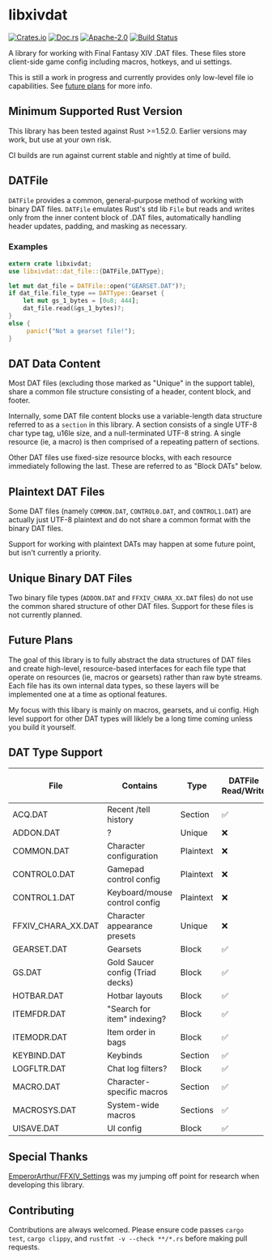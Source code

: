 # libxivdat

[![Crates.io](https://img.shields.io/crates/v/libxivdat.svg)](https://crates.io/crates/libxivdat/)
[![Doc.rs](https://docs.rs/libxivdat/badge.svg)](https://docs.rs/crate/libxivdat/)
[![Apache-2.0](https://img.shields.io/github/license/carriejv/libxivdat)](https://github.com/carriejv/libxivdat/blob/master/LICENSE/)
[![Build Status](https://github.com/carriejv/libxivdat/workflows/CIBuild/badge.svg?branch=master)](https://github.com/carriejv/libxivdat/actions?query=workflow%3ACIBuild)

A library for working with Final Fantasy XIV .DAT files. These files store client-side game config including macros, hotkeys, and ui settings.

This is still a work in progress and currently provides only low-level file io capabilities. See [future plans](#future-plans) for more info.

## Minimum Supported Rust Version

This library has been tested against Rust >=1.52.0. Earlier versions may work, but use at your own risk.

CI builds are run against current stable and nightly at time of build.

## DATFile

`DATFile` provides a common, general-purpose method of working with binary DAT files. `DATFile` emulates Rust's std lib `File` but reads and writes only from the inner content block of .DAT files, automatically handling header updates, padding, and masking as necessary.

### Examples

```rust
extern crate libxivdat;
use libxivdat::dat_file::{DATFile,DATType};

let mut dat_file = DATFile::open("GEARSET.DAT")?;
if dat_file.file_type == DATType::Gearset {
    let mut gs_1_bytes = [0u8; 444];
    dat_file.read(&gs_1_bytes)?;
}
else {
     panic!("Not a gearset file!");
}
```

## DAT Data Content

Most DAT files (excluding those marked as "Unique" in the support table), share a common file structure consisting of a header, content block, and footer.

Internally, some DAT file content blocks use a variable-length data structure referred to as a `section` in this library. A section consists of a single UTF-8 char type tag, u16le size, and a null-terminated UTF-8 string. A single resource (ie, a macro) is then comprised of a repeating pattern of sections.

Other DAT files use fixed-size resource blocks, with each resource immediately following the last. These are referred to as "Block DATs" below.

## Plaintext DAT Files

Some DAT files (namely `COMMON.DAT`, `CONTROL0.DAT`, and `CONTROL1.DAT`) are actually just UTF-8 plaintext and do not share a common format with the binary DAT files.

Support for working with plaintext DATs may happen at some future point, but isn't currently a priority.

## Unique Binary DAT Files

Two binary file types (`ADDON.DAT` and `FFXIV_CHARA_XX.DAT` files) do not use the common shared structure of other DAT files. Support for these files is not currently planned.

## Future Plans

The goal of this library is to fully abstract the data structures of DAT files and create high-level, resource-based interfaces for each file type that operate on resources (ie, macros or gearsets) rather than raw byte streams. Each file has its own internal data types, so these layers will be implemented one at a time as optional features.

My focus with this libary is mainly on macros, gearsets, and ui config. High level support for other DAT types will liklely be a long time coming unless you build it yourself.

## DAT Type Support

| File               | Contains                         | Type       | DATFile Read/Write | High Level Module |
|--------------------|----------------------------------|------------|--------------------|-------------------|
| ACQ.DAT            | Recent /tell history             | Section    |         ✅         |         ❌        |
| ADDON.DAT          | ?                                | Unique     |         ❌         |         ❌        |
| COMMON.DAT         | Character configuration          | Plaintext  |         ❌         |         ❌        |
| CONTROL0.DAT       | Gamepad control config           | Plaintext  |         ❌         |         ❌        |
| CONTROL1.DAT       | Keyboard/mouse control config    | Plaintext  |         ❌         |         ❌        |
| FFXIV_CHARA_XX.DAT | Character appearance presets     | Unique     |         ❌         |         ❌        |
| GEARSET.DAT        | Gearsets                         | Block      |         ✅         |         ❌        |
| GS.DAT             | Gold Saucer config (Triad decks) | Block      |         ✅         |         ❌        |
| HOTBAR.DAT         | Hotbar layouts                   | Block      |         ✅         |         ❌        |
| ITEMFDR.DAT        | "Search for item" indexing?      | Block      |         ✅         |         ❌        |
| ITEMODR.DAT        | Item order in bags               | Block      |         ✅         |         ❌        |
| KEYBIND.DAT        | Keybinds                         | Section    |         ✅         |         ❌        |
| LOGFLTR.DAT        | Chat log filters?                | Block      |         ✅         |         ❌        |
| MACRO.DAT          | Character-specific macros        | Section    |         ✅         |         ❌        |
| MACROSYS.DAT       | System-wide macros               | Sections   |         ✅         |         ❌        |
| UISAVE.DAT         | UI config                        | Block      |         ✅         |         ❌        |

## Special Thanks

[EmperorArthur/FFXIV_Settings](https://github.com/EmperorArthur/FFXIV_Settings) was my jumping off point for research when developing this library.

## Contributing

Contributions are always welcomed. Please ensure code passes `cargo test`, `cargo clippy`, and `rustfmt -v --check **/*.rs` before making pull requests.

